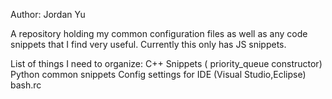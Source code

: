 Author: Jordan Yu

A repository holding my common configuration files as well as any code snippets
that I find very useful.
Currently this only has JS snippets.

List of things I need to organize:
  C++ Snippets ( priority_queue constructor)
  Python common snippets
  Config settings for IDE (Visual Studio,Eclipse)
  bash.rc